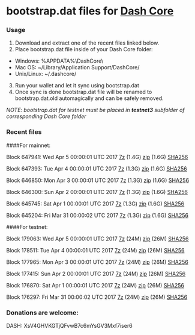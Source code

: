 # bootstrap.dat files for [Dash Core](https://www.dash.org)

### Usage

1. Download and extract one of the recent files linked below.
2. Place bootstrap.dat file inside of your Dash Core folder:
 - Windows: %APPDATA%\DashCore\
 - Mac OS: ~/Library/Application Support/DashCore/
 - Unix/Linux: ~/.dashcore/
3. Run your wallet and let it sync using bootstrap.dat
4. Once sync is done bootstrap.dat file will be renamed to bootstrap.dat.old automagically and can be safely removed.

_NOTE: bootstrap.dat for testnet must be placed in **testnet3** subfolder of corresponding Dash Core folder_

### Recent files

####For mainnet:

Block 647941: Wed Apr  5 00:00:01 UTC 2017 [7z](https://transfer.sh/4LrnI/bootstrap.dat.20170405.7z) (1.4G) [zip](https://transfer.sh/Vv8Su/bootstrap.dat.20170405.zip) (1.6G) [SHA256](https://transfer.sh/109V3J/sha256.txt)

Block 647393: Tue Apr  4 00:00:01 UTC 2017 [7z](https://transfer.sh/aszHf/bootstrap.dat.20170404.7z) (1.3G) [zip](https://transfer.sh/kq0mR/bootstrap.dat.20170404.zip) (1.6G) [SHA256](https://transfer.sh/B2bb7/sha256.txt)

Block 646850: Mon Apr  3 00:00:01 UTC 2017 [7z](https://transfer.sh/ttDyg/bootstrap.dat.20170403.7z) (1.3G) [zip](https://transfer.sh/7gryg/bootstrap.dat.20170403.zip) (1.6G) [SHA256](https://transfer.sh/5uzmf/sha256.txt)

Block 646300: Sun Apr  2 00:00:01 UTC 2017 [7z](https://transfer.sh/E76bI/bootstrap.dat.20170402.7z) (1.3G) [zip](https://transfer.sh/ZhtiV/bootstrap.dat.20170402.zip) (1.6G) [SHA256](https://transfer.sh/utvqc/sha256.txt)

Block 645745: Sat Apr  1 00:00:01 UTC 2017 [7z](https://transfer.sh/2BZKq/bootstrap.dat.20170401.7z) (1.3G) [zip](https://transfer.sh/Zijy3/bootstrap.dat.20170401.zip) (1.6G) [SHA256](https://transfer.sh/FyqY3/sha256.txt)

Block 645204: Fri Mar 31 00:00:02 UTC 2017 [7z](https://transfer.sh/6iDMC/bootstrap.dat.20170331.7z) (1.3G) [zip](https://transfer.sh/Io6hf/bootstrap.dat.20170331.zip) (1.6G) [SHA256](https://transfer.sh/MQm6E/sha256.txt)

####For testnet:

Block 179063: Wed Apr  5 00:00:01 UTC 2017 [7z](https://transfer.sh/KgxKy/bootstrap.dat.20170405.7z) (24M) [zip](https://transfer.sh/abnFC/bootstrap.dat.20170405.zip) (26M) [SHA256](https://transfer.sh/7g6DK/sha256.txt)

Block 178511: Tue Apr  4 00:00:01 UTC 2017 [7z](https://transfer.sh/VJ20X/bootstrap.dat.20170404.7z) (24M) [zip](https://transfer.sh/VLPOE/bootstrap.dat.20170404.zip) (26M) [SHA256](https://transfer.sh/WjI70/sha256.txt)

Block 177965: Mon Apr  3 00:00:01 UTC 2017 [7z](https://transfer.sh/bV4rT/bootstrap.dat.20170403.7z) (24M) [zip](https://transfer.sh/vUTbb/bootstrap.dat.20170403.zip) (26M) [SHA256](https://transfer.sh/MA4j4/sha256.txt)

Block 177415: Sun Apr  2 00:00:01 UTC 2017 [7z](https://transfer.sh/LmqeJ/bootstrap.dat.20170402.7z) (24M) [zip](https://transfer.sh/Kk2aY/bootstrap.dat.20170402.zip) (26M) [SHA256](https://transfer.sh/mkOhH/sha256.txt)

Block 176870: Sat Apr  1 00:00:01 UTC 2017 [7z](https://transfer.sh/yzyGN/bootstrap.dat.20170401.7z) (24M) [zip](https://transfer.sh/emgWa/bootstrap.dat.20170401.zip) (26M) [SHA256](https://transfer.sh/12YXHD/sha256.txt)

Block 176297: Fri Mar 31 00:00:02 UTC 2017 [7z](https://transfer.sh/pOaIa/bootstrap.dat.20170331.7z) (24M) [zip](https://transfer.sh/siWGI/bootstrap.dat.20170331.zip) (26M) [SHA256](https://transfer.sh/Suz9w/sha256.txt)

### Donations are welcome:

DASH: XsV4GHVKGTjQFvwB7c6mYsGV3Mxf7iser6
